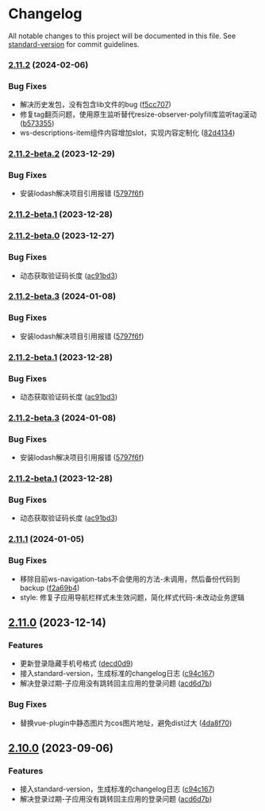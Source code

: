 # Changelog

All notable changes to this project will be documented in this file. See [standard-version](https://github.com/conventional-changelog/standard-version) for commit guidelines.

### [2.11.2](https://gitlab.wsecar.cn/webtmpl/common/vue-plugin/compare/v2.11.1...v2.11.2) (2024-02-06)


### Bug Fixes

* 解决历史发包，没有包含lib文件的bug ([f5cc707](https://gitlab.wsecar.cn/webtmpl/common/vue-plugin/commit/f5cc707819c0112bc4158d1c2cb171816ff46746))
* 修复tag翻页问题，使用原生监听替代resize-observer-polyfill库监听tag滚动 ([b573355](https://gitlab.wsecar.cn/webtmpl/common/vue-plugin/commit/b5733553fbceb66da855a49a48155fbd865b2832))
* ws-descriptions-item组件内容增加slot，实现内容定制化 ([82d4134](https://gitlab.wsecar.cn/webtmpl/common/vue-plugin/commit/82d4134f9158dfac00899dcd9d11d08467c6712c))

### [2.11.2-beta.2](https://gitlab.wsecar.cn/webtmpl/common/vue-plugin/compare/v2.11.2-beta.1...v2.11.2-beta.2) (2023-12-29)


### Bug Fixes

* 安装lodash解决项目引用报错 ([5797f6f](https://gitlab.wsecar.cn/webtmpl/common/vue-plugin/commit/5797f6f22169951d20a2325c4ffd06bfda351aeb))

### [2.11.2-beta.1](https://gitlab.wsecar.cn/webtmpl/common/vue-plugin/compare/v2.11.2-beta.0...v2.11.2-beta.1) (2023-12-28)

### [2.11.2-beta.0](https://gitlab.wsecar.cn/webtmpl/common/vue-plugin/compare/v2.11.1-beta.3...v2.11.2-beta.0) (2023-12-27)


### Bug Fixes

* 动态获取验证码长度 ([ac91bd3](https://gitlab.wsecar.cn/webtmpl/common/vue-plugin/commit/ac91bd36813201eee3f6af037b7c63a2555fb901))

### [2.11.2-beta.3](https://gitlab.wsecar.cn/webtmpl/common/vue-plugin/compare/v2.11.1...v2.11.2-beta.4) (2024-01-08)

### Bug Fixes

* 安装lodash解决项目引用报错 ([5797f6f](https://gitlab.wsecar.cn/webtmpl/common/vue-plugin/commit/5797f6f22169951d20a2325c4ffd06bfda351aeb))

### [2.11.2-beta.1](https://gitlab.wsecar.cn/webtmpl/common/vue-plugin/compare/v2.11.2-beta.0...v2.11.2-beta.1) (2023-12-28)

### Bug Fixes

* 动态获取验证码长度 ([ac91bd3](https://gitlab.wsecar.cn/webtmpl/common/vue-plugin/commit/ac91bd36813201eee3f6af037b7c63a2555fb901))

### [2.11.2-beta.3](https://gitlab.wsecar.cn/webtmpl/common/vue-plugin/compare/v2.11.1...v2.11.2-beta.0) (2024-01-08)

### Bug Fixes

* 安装lodash解决项目引用报错 ([5797f6f](https://gitlab.wsecar.cn/webtmpl/common/vue-plugin/commit/5797f6f22169951d20a2325c4ffd06bfda351aeb))

### [2.11.2-beta.1](https://gitlab.wsecar.cn/webtmpl/common/vue-plugin/compare/v2.11.2-beta.0...v2.11.2-beta.1) (2023-12-28)

### Bug Fixes

* 动态获取验证码长度 ([ac91bd3](https://gitlab.wsecar.cn/webtmpl/common/vue-plugin/commit/ac91bd36813201eee3f6af037b7c63a2555fb901))

### [2.11.1](https://gitlab.wsecar.cn/webtmpl/common/vue-plugin/compare/v2.11.1-beta.3...v2.11.1) (2024-01-05)


### Bug Fixes

* 移除目前ws-navigation-tabs不会使用的方法-未调用，然后备份代码到backup ([f2a69b4](https://gitlab.wsecar.cn/webtmpl/common/vue-plugin/commit/f2a69b472f2bf52238d41bc282600c843aaa9d2b))
* style: 修复子应用导航栏样式未生效问题，简化样式代码-未改动业务逻辑

## [2.11.0](https://gitlab.wsecar.cn/webtmpl/common/vuecommon/compare/v2.9.5-beta.5...v2.11.0) (2023-12-14)


### Features

* 更新登录隐藏手机号格式 ([decd0d9](https://gitlab.wsecar.cn/webtmpl/common/vuecommon/commit/decd0d9f835d80ff44636fb650a29d5864145a94))
* 接入standard-version，生成标准的changelog日志 ([c94c167](https://gitlab.wsecar.cn/webtmpl/common/vuecommon/commit/c94c1673ee8b8c882414f0166d631d5791257684))
* 解决登录过期-子应用没有跳转回主应用的登录问题 ([acd6d7b](https://gitlab.wsecar.cn/webtmpl/common/vuecommon/commit/acd6d7b53c5e9b715d17e258c50c992b1224e6ec))


### Bug Fixes

* 替换vue-plugin中静态图片为cos图片地址，避免dist过大 ([4da8f70](https://gitlab.wsecar.cn/webtmpl/common/vuecommon/commit/4da8f701904f810314c56425e86a521660dba297))

## [2.10.0](https://gitlab.wsecar.cn/webtmpl/common/vuecommon/compare/v2.9.5-beta.5...v2.10.0) (2023-09-06)


### Features

* 接入standard-version，生成标准的changelog日志 ([c94c167](https://gitlab.wsecar.cn/webtmpl/common/vuecommon/commit/c94c1673ee8b8c882414f0166d631d5791257684))
* 解决登录过期-子应用没有跳转回主应用的登录问题 ([acd6d7b](https://gitlab.wsecar.cn/webtmpl/common/vuecommon/commit/acd6d7b53c5e9b715d17e258c50c992b1224e6ec))
